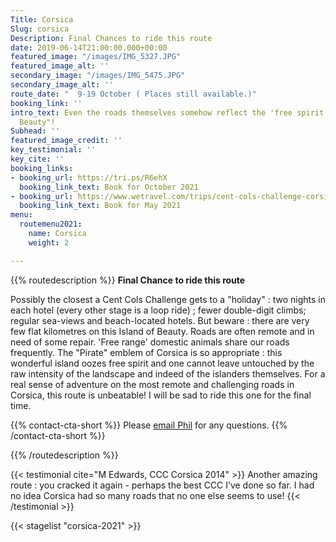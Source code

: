 ```yaml
---
Title: Corsica
Slug: corsica
Description: Final Chances to ride this route
date: 2019-06-14T21:00:00.000+00:00
featured_image: "/images/IMG_5327.JPG"
featured_image_alt: ''
secondary_image: "/images/IMG_5475.JPG"
secondary_image_alt: ''
route_date: "  9-19 October ( Places still available.)"
booking_link: ''
intro_text: Even the roads themselves somehow reflect the 'free spirit' of the "Island  of
  Beauty"!
Subhead: ''
featured_image_credit: ''
key_testimonial: ''
key_cite: ''
booking_links:
- booking_url: https://tri.ps/R6ehX
  booking_link_text: Book for October 2021
- booking_url: https://www.wetravel.com/trips/cent-cols-challenge-corsica-2020-phil-deeker-bastia-france-68725819
  booking_link_text: Book for May 2021
menu:
  routemenu2021:
    name: Corsica
    weight: 2

---
```

{{% routedescription %}}
**Final Chance to ride this route**

Possibly the closest a Cent Cols Challenge gets to a "holiday" : two nights in each hotel (every other stage is a loop ride) ; fewer double-digit climbs; regular sea-views and beach-located hotels. But beware : there are very few flat kilometres on this Island of Beauty. Roads are often remote and in need of some repair. 'Free range' domestic animals share our roads frequently. The "Pirate" emblem of Corsica is so appropriate : this wonderful island oozes free spirit and one cannot leave untouched by the raw intensity of the landscape and indeed of the islanders themselves. For a real sense of adventure on the most remote and challenging roads in Corsica, this route is unbeatable! I will be sad to ride this one for the final time.

{{% contact-cta-short %}}
Please <a class="" href="mailto:mailto:info@centcolschallenge.com">email Phil</a> for any questions.
{{% /contact-cta-short %}}

{{% /routedescription %}}

{{< testimonial cite="M Edwards, CCC Corsica 2014" >}}
Another amazing route : you cracked it again - perhaps the best CCC I’ve done so far. I had no idea Corsica had so many roads that no one else seems to use!
{{< /testimonial >}}

{{< stagelist "corsica-2021" >}}